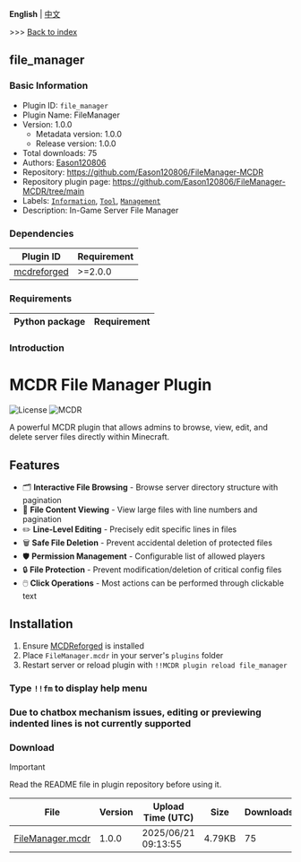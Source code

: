 **English** | [中文](readme-zh_cn.md)

\>\>\> [Back to index](/readme.md)

## file_manager

### Basic Information

- Plugin ID: `file_manager`
- Plugin Name: FileManager
- Version: 1.0.0
  - Metadata version: 1.0.0
  - Release version: 1.0.0
- Total downloads: 75
- Authors: [Eason120806](https://github.com/Eason120806)
- Repository: https://github.com/Eason120806/FileManager-MCDR
- Repository plugin page: https://github.com/Eason120806/FileManager-MCDR/tree/main
- Labels: [`Information`](/labels/information/readme.md), [`Tool`](/labels/tool/readme.md), [`Management`](/labels/management/readme.md)
- Description: In-Game Server File Manager

### Dependencies

| Plugin ID | Requirement |
| --- | --- |
| [mcdreforged](https://github.com/Fallen-Breath/MCDReforged) | \>=2.0.0 |

### Requirements

| Python package | Requirement |
| --- | --- |

### Introduction

# MCDR File Manager Plugin

![License](https://img.shields.io/badge/License-GPLv3-blue)
![MCDR](https://img.shields.io/badge/MCDR-2.1.0%2B-blue)

A powerful MCDR plugin that allows admins to browse, view, edit, and delete server files directly within Minecraft.

## Features

- 🗂️ **Interactive File Browsing** - Browse server directory structure with pagination
- 📄 **File Content Viewing** - View large files with line numbers and pagination
- ✏️ **Line-Level Editing** - Precisely edit specific lines in files
- 🗑️ **Safe File Deletion** - Prevent accidental deletion of protected files
- 🛡️ **Permission Management** - Configurable list of allowed players
- 🔒 **File Protection** - Prevent modification/deletion of critical config files
- 🖱️ **Click Operations** - Most actions can be performed through clickable text

## Installation

1. Ensure [MCDReforged](https://github.com/Fallen-Breath/MCDReforged) is installed
2. Place `FileManager.mcdr` in your server's `plugins` folder
3. Restart server or reload plugin with `!!MCDR plugin reload file_manager`

### Type `!!fm` to display help menu
### Due to chatbox mechanism issues, editing or previewing indented lines is not currently supported

### Download

> [!IMPORTANT]
> Read the README file in plugin repository before using it.

| File | Version | Upload Time (UTC) | Size | Downloads | Operations |
| --- | --- | --- | --- | --- | --- |
| [FileManager.mcdr](https://github.com/Eason120806/FileManager-MCDR/releases/tag/1.0.0) | 1.0.0 | 2025/06/21 09:13:55 | 4.79KB | 75 | [Download](https://github.com/Eason120806/FileManager-MCDR/releases/download/1.0.0/FileManager.mcdr) |

